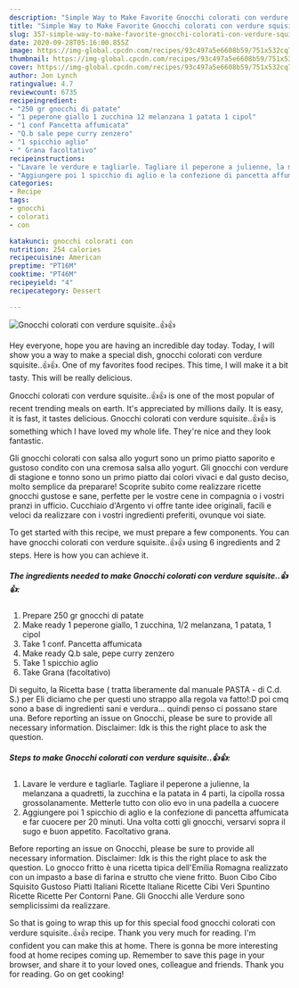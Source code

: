 ```yaml
---
description: "Simple Way to Make Favorite Gnocchi colorati con verdure squisite..👍👍"
title: "Simple Way to Make Favorite Gnocchi colorati con verdure squisite..👍👍"
slug: 357-simple-way-to-make-favorite-gnocchi-colorati-con-verdure-squisite
date: 2020-09-28T05:16:00.855Z
image: https://img-global.cpcdn.com/recipes/93c497a5e6608b59/751x532cq70/gnocchi-colorati-con-verdure-squisite👍👍-recipe-main-photo.jpg
thumbnail: https://img-global.cpcdn.com/recipes/93c497a5e6608b59/751x532cq70/gnocchi-colorati-con-verdure-squisite👍👍-recipe-main-photo.jpg
cover: https://img-global.cpcdn.com/recipes/93c497a5e6608b59/751x532cq70/gnocchi-colorati-con-verdure-squisite👍👍-recipe-main-photo.jpg
author: Jon Lynch
ratingvalue: 4.7
reviewcount: 6735
recipeingredient:
- "250 gr gnocchi di patate"
- "1 peperone giallo 1 zucchina 12 melanzana 1 patata 1 cipol"
- "1 conf Pancetta affumicata"
- "Q.b sale pepe curry zenzero"
- "1 spicchio aglio"
- " Grana facoltativo"
recipeinstructions:
- "Lavare le verdure e tagliarle. Tagliare il peperone a julienne, la melanzana a quadretti, la zucchina e la patata in 4 parti, la cipolla rossa grossolanamente. Metterle tutto con olio evo in una padella a cuocere"
- "Aggiungere poi 1 spicchio di aglio e la confezione di pancetta affumicata e far cuocere per 20 minuti. Una volta cotti gli gnocchi, versarvi sopra il sugo e buon appetito. Facoltativo grana."
categories:
- Recipe
tags:
- gnocchi
- colorati
- con

katakunci: gnocchi colorati con 
nutrition: 254 calories
recipecuisine: American
preptime: "PT16M"
cooktime: "PT46M"
recipeyield: "4"
recipecategory: Dessert

---
```



![Gnocchi colorati con verdure squisite..👍👍](https://img-global.cpcdn.com/recipes/93c497a5e6608b59/751x532cq70/gnocchi-colorati-con-verdure-squisite👍👍-recipe-main-photo.jpg)

Hey everyone, hope you are having an incredible day today. Today, I will show you a way to make a special dish, gnocchi colorati con verdure squisite..👍👍. One of my favorites food recipes. This time, I will make it a bit tasty. This will be really delicious.

Gnocchi colorati con verdure squisite..👍👍 is one of the most popular of recent trending meals on earth. It's appreciated by millions daily. It is easy, it is fast, it tastes delicious. Gnocchi colorati con verdure squisite..👍👍 is something which I have loved my whole life. They're nice and they look fantastic.

Gli gnocchi colorati con salsa allo yogurt sono un primo piatto saporito e gustoso condito con una cremosa salsa allo yogurt. Gli gnocchi con verdure di stagione e tonno sono un primo piatto dai colori vivaci e dal gusto deciso, molto semplice da preparare! Scoprite subito come realizzare ricette gnocchi gustose e sane, perfette per le vostre cene in compagnia o i vostri pranzi in ufficio. Cucchiaio d&#39;Argento vi offre tante idee originali, facili e veloci da realizzare con i vostri ingredienti preferiti, ovunque voi siate.


To get started with this recipe, we must prepare a few components. You can have gnocchi colorati con verdure squisite..👍👍 using 6 ingredients and 2 steps. Here is how you can achieve it.

<!--inarticleads1-->

##### The ingredients needed to make Gnocchi colorati con verdure squisite..👍👍:

1. Prepare 250 gr gnocchi di patate
1. Make ready 1 peperone giallo, 1 zucchina, 1/2 melanzana, 1 patata, 1 cipol
1. Take 1 conf. Pancetta affumicata
1. Make ready Q.b sale, pepe curry zenzero
1. Take 1 spicchio aglio
1. Take  Grana (facoltativo)


Di seguito, la Ricetta base ( tratta liberamente dal manuale PASTA - di C.d. S.) per Eli diciamo che per questi uno strappo alla regola va fatto!:D poi cmq sono a base di ingredienti sani e verdura… quindi penso ci possano stare una. Before reporting an issue on Gnocchi, please be sure to provide all necessary information. Disclaimer: Idk is this the right place to ask the question. 

<!--inarticleads2-->

##### Steps to make Gnocchi colorati con verdure squisite..👍👍:

1. Lavare le verdure e tagliarle. Tagliare il peperone a julienne, la melanzana a quadretti, la zucchina e la patata in 4 parti, la cipolla rossa grossolanamente. Metterle tutto con olio evo in una padella a cuocere
1. Aggiungere poi 1 spicchio di aglio e la confezione di pancetta affumicata e far cuocere per 20 minuti. Una volta cotti gli gnocchi, versarvi sopra il sugo e buon appetito. Facoltativo grana.


Before reporting an issue on Gnocchi, please be sure to provide all necessary information. Disclaimer: Idk is this the right place to ask the question. Lo gnocco fritto è una ricetta tipica dell&#39;Emilia Romagna realizzato con un impasto a base di farina e strutto che viene fritto. Buon Cibo Cibo Squisito Gustoso Piatti Italiani Ricette Italiane Ricette Cibi Veri Spuntino Ricette Ricette Per Contorni Pane. Gli Gnocchi alle Verdure sono semplicissimi da realizzare. 

So that is going to wrap this up for this special food gnocchi colorati con verdure squisite..👍👍 recipe. Thank you very much for reading. I'm confident you can make this at home. There is gonna be more interesting food at home recipes coming up. Remember to save this page in your browser, and share it to your loved ones, colleague and friends. Thank you for reading. Go on get cooking!

